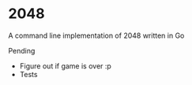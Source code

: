 # 2048

A command line implementation of 2048 written in Go

Pending

- Figure out if game is over :p
- Tests
